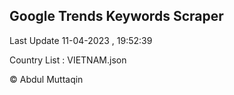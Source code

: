 

## Google Trends Keywords Scraper 
 
Last Update 11-04-2023 , 19:52:39

Country List :
VIETNAM.json



© Abdul Muttaqin 
